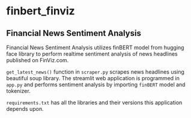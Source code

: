 # finbert_finviz

## Financial News Sentiment Analysis 

Financial News Sentiment Analysis utilizes finBERT model from hugging face library to perform realtime sentiment analysis of news headlines published on FinViz.com.

`get_latest_news()` function in `scraper.py` scrapes news headlines using beautiful soup library. The streamlit web application is programmed in `app.py` and performs sentiment analysis by importing `finBERT` model and tokenizer.

`requirements.txt` has all the libraries and their versions this application depends upon.
